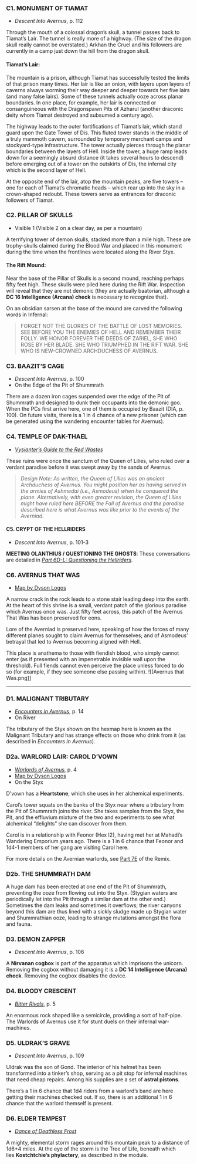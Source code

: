 ### C1. MONUMENT OF TIAMAT  
-   _Descent Into Avernus_, p. 112

Through the mouth of a colossal dragon’s skull, a tunnel passes back to Tiamat’s Lair. The tunnel is really more of a highway. (The size of the dragon skull really cannot be overstated.) Arkhan the Cruel and his followers are currently in a camp just down the hill from the dragon skull.

#### Tiamat’s Lair: 
The mountain is a prison, although Tiamat has successfully tested the limits of that prison many times. Her lair is like an onion, with layers upon layers of caverns always worming their way deeper and deeper towards her five lairs (and many false lairs). Some of these tunnels actually ooze across planar boundaries. In one place, for example, her lair is connected or consanguineous with the Dragonspawn Pits of Azharul (another draconic deity whom Tiamat destroyed and subsumed a century ago).

The highway leads to the outer fortifications of Tiamat’s lair, which stand guard upon the Gate Tower of Dis. This fluted tower stands in the middle of a truly mammoth cavern, surrounded by temporary merchant camps and stockyard-type infrastructure. The tower actually pierces through the planar boundaries between the layers of Hell. Inside the tower, a huge ramp leads down for a seemingly absurd distance (it takes several hours to descend) before emerging out of a tower on the outskirts of Dis, the infernal city which is the second layer of Hell.

At the opposite end of the lair, atop the mountain peaks, are five towers – one for each of Tiamat’s chromatic heads – which rear up into the sky in a crown-shaped redoubt. These towers serve as entrances for draconic followers of Tiamat.

### C2. PILLAR OF SKULLS  
-   Visible 1 (Visible 2 on a clear day, as per a mountain)

A terrifying tower of demon skulls, stacked more than a mile high. These are trophy-skulls claimed during the Blood War and placed in this monument during the time when the frontlines were located along the River Styx.

#### The Rift Mound: 
Near the base of the Pillar of Skulls is a second mound, reaching perhaps fifty feet high. These skulls were piled here during the Rift War. Inspection will reveal that they are not demonic (they are actually baatorian, although a **DC 16 Intelligence (Arcana) check** is necessary to recognize that).

On an obsidian sarsen at the base of the mound are carved the following words in Infernal:

> FORGET NOT THE GLORIES OF THE BATTLE OF LOST MEMORIES. SEE BEFORE YOU THE ENEMIES OF HELL AND REMEMBER THEIR FOLLY. WE HONOR FOREVER THE DEEDS OF ZARIEL, SHE WHO ROSE BY HER BLADE. SHE WHO TRIUMPHED IN THE RIFT WAR. SHE WHO IS NEW-CROWNED ARCHDUCHESS OF AVERNUS.

### C3. BAAZIT’S CAGE  
-   _Descent Into Avernus_, p. 100
-   On the Edge of the Pit of Shummrath

There are a dozen iron cages suspended over the edge of the Pit of Shummrath and designed to dunk their occupants into the demonic goo. When the PCs first arrive here, one of them is occupied by Baazit (DIA, p. 100). On future visits, there is a 1 in 4 chance of a new prisoner (which can be generated using the wandering encounter tables for Avernus).

### C4. TEMPLE OF DAK-THAEL  
-   [_Vysianter’s Guide to the Red Wastes_](https://www.drivethrurpg.com/product/348937/Vysianters-Guide-to-the-Red-Wastes-of-Avernus?affiliate_id=81207)

These ruins were once the sanctum of the Queen of Lilies, who ruled over a verdant paradise before it was swept away by the sands of Avernus.

> _Design Note: As written, the Queen of Lilies was an ancient Archduchess of Avernus. You might position her as having served in the armies of Ashmedai (i.e., Asmodeus) when he conquered the plane. Alternatively, with even greater revision, the Queen of Lilies might have ruled here BEFORE the Fall of Avernus and the paradise described here is what Avernus was like prior to the events of the Averniad._

#### C5. CRYPT OF THE HELLRIDERS  
-   _Descent Into Avernus_, p. 101-3

**MEETING OLANTHIUS / QUESTIONING THE GHOSTS**: These conversations are detailed in [_Part 6D-L: Questioning the Hellriders_](https://thealexandrian.net/wordpress/46059/roleplaying-games/remixing-avernus-part-6d-l-questioning-the-hellriders)_._

### C6. AVERNUS THAT WAS  
-   [Map by Dyson Logos](https://dysonlogos.blog/2019/08/03/diadem/)

A narrow crack in the rock leads to a stone stair leading deep into the earth. At the heart of this shrine is a small, verdant patch of the glorious paradise which Avernus once was. Just fifty feet across, this patch of the Avernus That Was has been preserved for eons.

Lore of the Averniad is preserved here, speaking of how the forces of many different planes sought to claim Avernus for themselves; and of Asmodeus’ betrayal that led to Avernus becoming aligned with Hell.

This place is anathema to those with fiendish blood, who simply cannot enter (as if presented with an impenetrable invisible wall upon the threshold). Full fiends cannot even perceive the place unless forced to do so (for example, if they see someone else passing within).
![[Avernus that Was.png]]

---

### D1. MALIGNANT TRIBUTARY  
-   [_Encounters in Avernus_](https://www.dmsguild.com/product/289061/Encounters-in-Avernus?affiliate_id=81207), p. 14
-   On River

The tributary of the Styx shown on the hexmap here is known as the Malignant Tributary and has strange effects on those who drink from it (as described in _Encounters in Avernus_).

### D2a. WARLORD LAIR: CAROL D’VOWN  
-   [_Warlords of Avernus_](https://www.dmsguild.com/product/297172/Warlords-of-Avernus?affiliate_id=81207), p. 4
-   [Map by Dyson Logos](https://dysonlogos.blog/2020/02/06/isopillar/)
-   On the Styx

D’vown has a **Heartstone**, which she uses in her alchemical experiments.

Carol’s tower squats on the banks of the Styx near where a tributary from the Pit of Shummrath joins the river. She takes samples from the Styx, the Pit, and the effluvium mixture of the two and experiments to see what alchemical “delights” she can discover from them.

Carol is in a relationship with Feonor (Hex I2), having met her at Mahadi’s Wandering Emporium years ago. There is a 1 in 6 chance that Feonor and 1d4-1 members of her gang are visiting Carol here.

For more details on the Avernian warlords, see [Part 7E](https://thealexandrian.net/wordpress/46667/roleplaying-games/remixing-avernus-part-7f-warlords-of-avernus) of the Remix.

### D2b. THE SHUMMRATH DAM  

A huge dam has been erected at one end of the Pit of Shummrath, preventing the ooze from flowing out into the Styx. (Stygian waters are periodically let into the Pit through a similar dam at the other end.) Sometimes the dam leaks and sometimes it overflows; the river canyons beyond this dam are thus lined with a sickly sludge made up Stygian water and Shummrathian ooze, leading to strange mutations amongst the flora and fauna.

### D3. DEMON ZAPPER  
-   _Descent Into Avernus_, p. 106

A **Nirvanan cogbox** is part of the apparatus which imprisons the unicorn. Removing the cogbox without damaging it is a **DC 14 Intelligence (Arcana) check**. Removing the cogbox disables the device.

### D4. BLOODY CRESCENT  
-   [_Bitter Rivals_](https://www.dmsguild.com/product/303705/Bitter-Rivals--an-Eventyr-Games-adventure-for-Baldurs-Gate-Descent-into-Avernus?affiliate_id=81207), p. 5

An enormous rock shaped like a semicircle, providing a sort of half-pipe. The Warlords of Avernus use it for stunt duels on their infernal war-machines.

### D5. ULDRAK’S GRAVE  
-   _Descent Into Avernus_, p. 109

Uldrak was the son of Gond. The interior of his helmet has been transformed into a tinker’s shop, serving as a pit stop for infernal machines that need cheap repairs. Among his supplies are a set of **astral pistons**.

There’s a 1 in 6 chance that 1d4 riders from a warlord’s band are here getting their machines checked out. If so, there is an additional 1 in 6 chance that the warlord themself is present.

### D6. ELDER TEMPEST 
-   [_Dance of Deathless Frost_](https://www.dmsguild.com/product/293787/Dance-of-the-Deathless-Frost?affiliate_id=81207)

A mighty, elemental storm rages around this mountain peak to a distance of 1d6+4 miles. At the eye of the storm is the Tree of Life, beneath which lies **Kostchtchie’s phylactery**, as described in the module.

